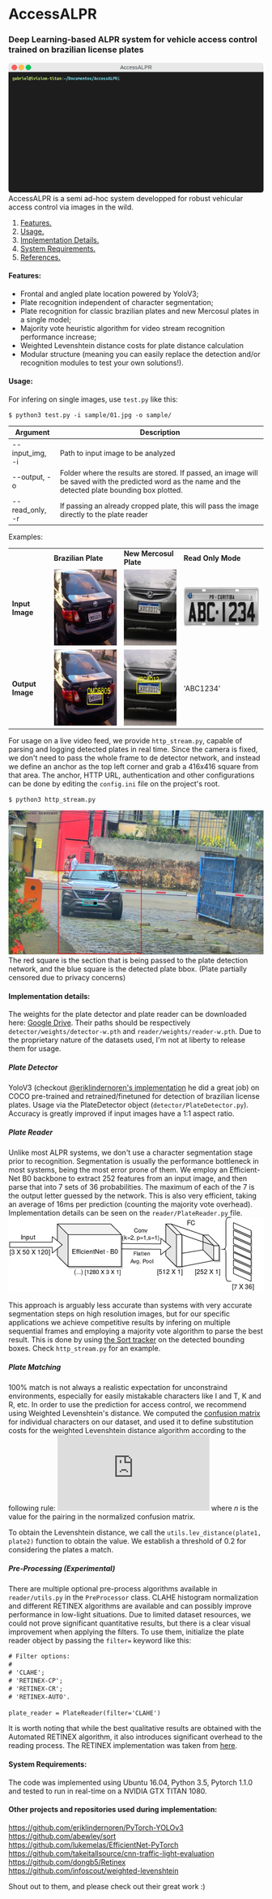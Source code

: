 # AccessALPR
### Deep Learning-based ALPR system for vehicle access control trained on brazilian license plates

![gif](sample/sample_gif.gif)  
AccessALPR is a semi ad-hoc system developped for robust vehicular access control via images in the wild.

1. [ Features. ](#feats)
2. [ Usage. ](#usage)
3. [ Implementation Details. ](#implementation)
4. [ System Requirements. ](#requirements)
5. [ References. ](#references)

<a name="feats"></a>
#### Features:
  - Frontal and angled plate location powered by YoloV3;
  - Plate recognition independent of character segmentation;
  - Plate recognition for classic brazilian plates and new Mercosul plates in a single model;
  - Majority vote heuristic algorithm for video stream recognition performance increase;
  - Weighted Levenshtein distance costs for plate distance calculation
  - Modular structure (meaning you can easily replace the detection and/or recognition modules to test your own solutions!).

<a name="usage"></a>
#### Usage:

For infering on single images, use `test.py` like this:
```
$ python3 test.py -i sample/01.jpg -o sample/
```
| Argument      | Description   |
| -----------   |   ----------- |
| --input_img, -i      | Path to input image to be analyzed       |
| --output, -o   | Folder where the results are stored. If passed, an image will be saved with the predicted word as the name and the detected plate bounding box plotted.        |
| --read_only, -r   | If passing an already cropped plate, this will pass the image directly to the plate reader        |

Examples:

<table>
    <tr>
        <td></td>
        <td><b>Brazilian Plate</b></td>
        <td><b>New Mercosul Plate</b></td>
        <td><b>Read Only Mode</b></td>
    </tr>
    <tr>
        <td><b>Input Image</b></td>
        <td><img src="https://raw.githubusercontent.com/glefundes/AccessALPR/master/sample/01.jpg?raw=true" height="150"  alt="test image 1"></td>
        <td><img src="https://raw.githubusercontent.com/glefundes/AccessALPR/master/sample/02.jpg?raw=true" height="150" alt="test image 2"></td>
        <td><img src="https://raw.githubusercontent.com/glefundes/AccessALPR/master/sample/plate01.jpeg?raw=true" height="80 alt="plate image"></td>
    </tr>
    <tr>
        <td><b>Output Image</b></td>
        <td><img src="https://raw.githubusercontent.com/glefundes/AccessALPR/master/sample/OMD6805.jpg?raw=true" height="150" alt="output 1"></td>
        <td><img src="https://raw.githubusercontent.com/glefundes/AccessALPR/master/sample/KRC8D12.jpg?raw=true" height="150" alt="output 2"></td>
        <td>'ABC1234'</td>
    </tr>
</table>
          
For usage on a live video feed, we provide `http_stream.py`, capable of parsing and logging detected plates in real time. Since the camera is fixed, we don't need to pass the whole frame to de detector network, and instead we define an anchor as the top left corner and grab a 416x416 square from that area. 
The anchor, HTTP URL, authentication and other configurations can be done by editing the `config.ini` file on the project's root.
```
$ python3 http_stream.py
```
![Feed Example](sample/feed_example.png)
The red square is the section that is being passed to the plate detection network, and the blue square is the detected plate bbox. (Plate partially censored due to privacy concerns)

<a name="implementation"></a>
#### Implementation details:
The weights for the plate detector and plate reader can be downloaded here: [Google Drive](https://drive.google.com/file/d/1KvIcIMOZ0o9xeW6_Q037Lo8S5bfWUrfz/view?usp=sharing). Their paths should be respectively `detector/weights/detector-w.pth` and 
`reader/weights/reader-w.pth`.
Due to the proprietary nature of the datasets used, I'm not at liberty to release them for usage.

##### Plate Detector
YoloV3 (checkout [@eriklindernoren's implementation](https://github.com/eriklindernoren/PyTorch-YOLOv3) he did a great job) on COCO pre-trained and retrained/finetuned for detection of brazilian license plates. Usage via the PlateDetector object (`detector/PlateDetector.py`). 
Accuracy is greatly improved if input images have a 1:1 aspect ratio.

##### Plate Reader
Unlike most ALPR systems, we don't use a character segmentation stage prior to recognition. Segmentation is usually the performance bottleneck in most systems, being the most error prone of them.
We employ an Efficient-Net B0 backbone to extract 252 features from an input image, and then parse that into 7 sets of 36 probabilities. The maximum of each of the 7 is the output letter guessed by the network. This is also very efficient, taking an average of 16ms per prediction (counting the majority vote overhead). Implementation details can be seen on the `reader/PlateReader.py` file.
![CNN](sample/cnn.png)

This approach is arguably less accurate than systems with very accurate segmentation steps on high resolution images, but for our specific applications we achieve competitive results by infering on multiple sequential frames and employing a majority vote algorithm to parse the best result. This is done by using [the Sort tracker](https://github.com/abewley/sort) on the detected bounding boxes. Check `http_stream.py` for an example.



##### Plate Matching
100% match is not always a realistic expectation for unconstraind environments, especially for easily mistakable characters like I and T, K and R, etc. In order to use the prediction for access control, we recommend using Weighted Levenshtein's distance. We computed the [confusion matrix](https://github.com/glefundes/AccessALPR/blob/master/sample/confusion_matrix.png) for individual characters on our dataset, and used it to define substitution costs for the weighted Levenshtein distance algorithm according to the following rule:
![equation](http://www.sciweavers.org/tex2img.php?eq=%24%24cost%20%3D%201%20-%205%20%5Ccdot%20n%24%24&bc=White&fc=Black&im=jpg&fs=12&ff=arev&edit=0)
where  *n* is the value for the pairing in the normalized confusion matrix.

To obtain the Levenshtein distance, we call the `utils.lev_distance(plate1, plate2)` function to obtain the value. We establish a threshold of 0.2 for considering the plates a match.


##### Pre-Processing (Experimental)

There are multiple optional pre-process algorithms available in `reader/utils.py` in the `PreProcessor` class. CLAHE histogram normalization and different RETINEX algorithms are available and can possibly improve performance in low-light situations. Due to limited dataset resources, we could not prove significant quantitative results, but there is a clear visual improvement when applying the filters. To use them, initialize the plate reader object by passing the `filter=` keyword like this:

```
# Filter options:
#
# 'CLAHE';
# 'RETINEX-CP';
# 'RETINEX-CR';
# 'RETINEX-AUTO'.

plate_reader = PlateReader(filter='CLAHE')
```

It is worth noting that while the best qualitative results are obtained with the Automated RETINEX algorithm, it also introduces significant overhead to the reading process. The RETINEX implementation was taken from [here](https://github.com/dongb5/Retinex).


<a name="requirements"></a>
#### System Requirements:
The code was implemented using Ubuntu 16.04, Python 3.5, Pytorch 1.1.0 and tested to run in real-time on a NVIDIA GTX TITAN 1080.

<a name="references"></a>
#### Other projects and repositories used during implementation:
https://github.com/eriklindernoren/PyTorch-YOLOv3  
https://github.com/abewley/sort  
https://github.com/lukemelas/EfficientNet-PyTorch  
https://github.com/takeitallsource/cnn-traffic-light-evaluation  
https://github.com/dongb5/Retinex  
https://github.com/infoscout/weighted-levenshtein  

Shout out to them, and please check out their great work :)
